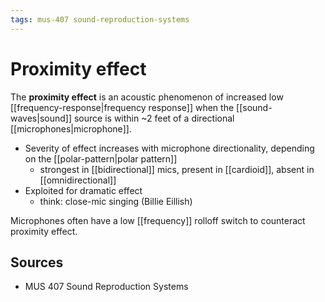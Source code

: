```yaml
---
tags: mus-407 sound-reproduction-systems
---
```


# Proximity effect

The **proximity effect** is an acoustic phenomenon of increased low [[frequency-response|frequency response]] when the [[sound-waves|sound]] source is within ~2 feet of a directional [[microphones|microphone]].

- Severity of effect increases with microphone directionality, depending on the [[polar-pattern|polar pattern]]
  - strongest in [[bidirectional]] mics, present in [[cardioid]], absent in [[omnidirectional]]
- Exploited for dramatic effect
  - think: close-mic singing (Billie Eillish)

Microphones often have a low [[frequency]] rolloff switch to counteract proximity effect.

## Sources

- MUS 407 Sound Reproduction Systems
